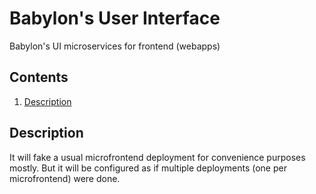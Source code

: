 # Babylon's User Interface

Babylon's UI microservices for frontend (webapps)

## Contents

1. [Description](#description)

## Description

It will fake a usual microfrontend deployment for convenience purposes mostly. But it will be configured as if multiple deployments (one per microfrontend) were done.